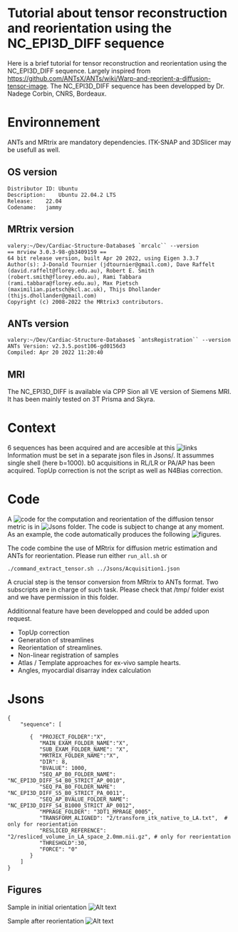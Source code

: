 # Tutorial about tensor reconstruction and reorientation using the NC_EPI3D_DIFF sequence  

Here is a brief tutorial for tensor reconstruction and reorientation using the NC_EPI3D_DIFF sequence. Largely inspired from https://github.com/ANTsX/ANTs/wiki/Warp-and-reorient-a-diffusion-tensor-image. The NC_EPI3D_DIFF sequence has been developped by Dr. Nadege Corbin, CNRS, Bordeaux.



# Environnement

ANTs and MRtrix are mandatory dependencies. ITK-SNAP and 3DSlicer may be usefull as well. 

## OS version
```
Distributor ID:	Ubuntu
Description:	Ubuntu 22.04.2 LTS
Release:	22.04
Codename:	jammy
 ```
## MRtrix version
```
valery:~/Dev/Cardiac-Structure-Database$ `mrcalc`` --version
== mrview 3.0.3-98-gb3409159 ==
64 bit release version, built Apr 20 2022, using Eigen 3.3.7
Author(s): J-Donald Tournier (jdtournier@gmail.com), Dave Raffelt (david.raffelt@florey.edu.au), Robert E. Smith (robert.smith@florey.edu.au), Rami Tabbara (rami.tabbara@florey.edu.au), Max Pietsch (maximilian.pietsch@kcl.ac.uk), Thijs Dhollander (thijs.dhollander@gmail.com)
Copyright (c) 2008-2022 the MRtrix3 contributors.
```
## ANTs version
```
valery:~/Dev/Cardiac-Structure-Database$ `antsRegistration`` --version
ANTs Version: v2.3.5.post106-gd0156d3
Compiled: Apr 20 2022 11:20:40
```

## MRI

The NC_EPI3D_DIFF is available via CPP Sion all VE version of Siemens MRI. It has been mainly tested on 3T Prisma and Skyra. 

# Context

6 sequences has been acquired and are accesible at this ![links](https://mille-feuilles.ihu-liryc.fr/#collection/666afd6021199c3aab754796/folder/678f9e409332b35e6e4dafbf)
Information must be set in a separate json files in Jsons/. It assummes single shell (here b=1000).
b0 acquisitions in RL/LR or PA/AP has been acquired. TopUp correction is not the script as well as N4Bias correction.

# Code 

A ![code](Code) for the computation and reorientation of the diffusion tensor metric is in ![Jsons](Jsons) folder. The code is subject to change at any moment. As an example, the code automatically produces the following ![figures](Figures).

The code combine the use of MRtrix for diffusion metric estimation and ANTs for reorientation.
Please run either  `run_all.sh` or

```
./command_extract_tensor.sh ../Jsons/Acquisition1.json
```

A crucial step is the tensor conversion from MRtrix to ANTs format. Two subscripts are in charge of such task.
Please check that /tmp/ folder exist and we have permission in this folder.

Additionnal feature have been developped and could be added upon request.

* TopUp correction
* Generation of streamlines 
* Reorientation of streamlines.
* Non-linear registration of samples
* Atlas / Template approaches for ex-vivo sample hearts.
* Angles, myocardial disarray index calculation

# Jsons

```
{
    "sequence": [
 
       {  "PROJECT_FOLDER":"X",
          "MAIN_EXAM_FOLDER_NAME":"X",
          "SUB_EXAM_FOLDER_NAME": "X",
          "MRTRIX_FOLDER_NAME":"X",
          "DIR": 8,
          "BVALUE": 1000,
          "SEQ_AP_B0_FOLDER_NAME": "NC_EPI3D_DIFF_S4_B0_STRICT_AP_0010",         
          "SEQ_PA_B0_FOLDER_NAME": "NC_EPI3D_DIFF_S5_B0_STRICT_PA_0011",
          "SEQ_AP_BVALUE_FOLDER_NAME": "NC_EPI3D_DIFF_S4_B1000_STRICT_AP_0012",         
          "MPRAGE_FOLDER": "3DT1_MPRAGE_0005",
          "TRANSFORM_ALIGNED": "2/transform_itk_native_to_LA.txt",  # only for reorientation
          "RESLICED_REFERENCE": "2/resliced_volume_in_LA_space_2.0mm.nii.gz", # only for reorientation
          "THRESHOLD":30,
          "FORCE": "0"
       }      
    ]
}
```    

## Figures

Sample in initial orientation
![Alt text](Figures/figure_2D_mean_bzero_initial_1_0000.png)

Sample after reorientation
![Alt text](Figures/figure_2D_mean_bzero_after_rotation_1_0000.png) 
